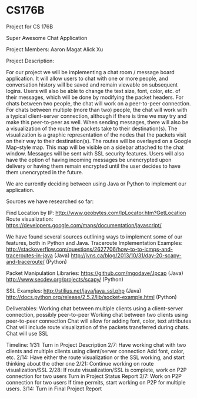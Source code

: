 CS176B
======

Project for CS 176B

Super Awesome Chat Application

Project Members: 
Aaron Magat
Alick Xu

Project Description:

For our project we will be implementing a chat room / message board application. It will allow users to chat with one or more people, and conversation history will be saved and remain viewable on subsequent logins. Users will also be able to change the text size, font, color, etc. of their messages, which will be done by modifying the packet headers. For chats between two people, the chat will work on a peer-to-peer connection. For chats between multiple (more than two) people, the chat will work with a typical client-server connection, although if there is time we may try and make this peer-to-peer as well. 
When sending messages, there will also be a visualization of the route the packets take to their destination(s). The visualization is a graphic representation of the nodes that the packets visit on their way to their destination(s). The routes will be overlayed on a Google Map-style map. This map will be visible on a sidebar attached to the chat window. 
Messages will be sent with SSL security features. Users will also have the option of having incoming messages be unencrypted upon delivery or having them remain encrypted until the user decides to have them unencrypted in the future.
	
We are currently deciding between using Java or Python to implement our application. 

Sources we have researched so far:

Find Location by IP:
http://www.geobytes.com/IpLocator.htm?GetLocation
Route visualization:
https://developers.google.com/maps/documentation/javascript/

We have found several sources outlining ways to implement some of our features, both in Python and Java. 
Traceroute Implementation Examples:
http://stackoverflow.com/questions/2627706/how-to-to-icmps-and-traceroutes-in-java (Java)
http://jvns.ca/blog/2013/10/31/day-20-scapy-and-traceroute/ (Python)

Packet Manipulation Libraries:
https://github.com/mgodave/Jpcap (Java)
http://www.secdev.org/projects/scapy/ (Python)

SSL Examples:
http://stilius.net/java/java_ssl.php (Java)
http://docs.python.org/release/2.5.2/lib/socket-example.html (Python)

Deliverables:
Working chat between multiple clients using a client-server connection, possibly peer-to-peer
Working chat between two clients using peer-to-peer connection
Chat will allow for adding font, color, text attributes 
Chat will include route visualization of the packets transferred during chats.
Chat will use SSL

Timeline:
1/31: Turn in Project Description
2/7: Have working chat with two clients and multiple clients using client/server connection
       Add font, color, etc.
2/14: Have either the route visualization or the SSL working, and start thinking about the other one
2/21: Continue working on route visualization/SSL
2/28: If route visualization/SSL is complete, work on P2P connection for two users
Turn in Project Status Report
3/7: Work on P2P connection for two users
        If time permits, start working on P2P for multiple users.
3/14: Turn in Final Project Report
